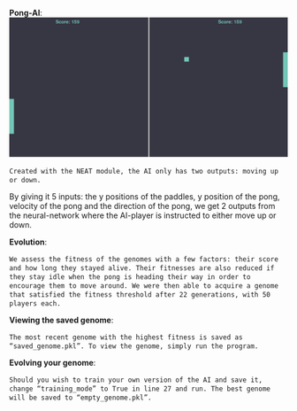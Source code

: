 **Pong-AI**:
 ![image](result.png)
	
	Created with the NEAT module, the AI only has two outputs: moving up or down.
By giving it 5 inputs: the y positions of the paddles, y position of the pong, velocity of the pong and the direction of the pong, we get 2 outputs from the neural-network where the AI-player is instructed to either move up or down. 

**Evolution**:
	
	We assess the fitness of the genomes with a few factors: their score and how long they stayed alive. Their fitnesses are also reduced if they stay idle when the pong is heading their way in order to encourage them to move around. We were then able to acquire a genome that satisfied the fitness threshold after 22 generations, with 50 players each.

**Viewing the saved genome**:
	
	The most recent genome with the highest fitness is saved as “saved_genome.pkl”. To view the genome, simply run the program.

**Evolving your genome**:

	Should you wish to train your own version of the AI and save it, change “training_mode” to True in line 27 and run. The best genome will be saved to “empty_genome.pkl”.
